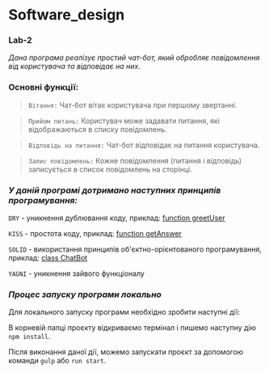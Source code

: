 # Software_design

### Lab-2

_Дана програма реалізує простий чат-бот, який обробляє повідомлення від користувача та відповідає на них._ 

### Основні функції:

> `Вітання:` Чат-бот вітає користувача при першому звертанні.

> `Прийом питань:` Користувач може задавати питання, які відображаються в списку повідомлень.

> `Відповідь на питання:` Чат-бот відповідає на питання користувача.

> `Запис повідомлень:` Кожне повідомлення (питання і відповідь) записується в список повідомлень на сторінці.

### _У даній програмі дотримано наступних принципів програмування:_

`DRY` - уникнення дублювання коду, приклад: [function greetUser](https://github.com/SurikovaOlha/Software_design/blob/70e9999015014b2df1230d3c67453f95a8fd094c/lab-2/src/js/index.js#L6)

`KISS` - простота коду, приклад: [function getAnswer](https://github.com/SurikovaOlha/Software_design/blob/70e9999015014b2df1230d3c67453f95a8fd094c/lab-2/src/js/index.js#L15)

`SOLID` - використання принципів об'єктно-орієнтованого програмування, приклад: [class ChatBot](https://github.com/SurikovaOlha/Software_design/blob/70e9999015014b2df1230d3c67453f95a8fd094c/lab-2/src/js/index.js#L20)

`YAGNI` - уникнення зайвого функціоналу

### _Процес запуску програми локально_

Для локального запуску програми необхідно зробити наступні дії:

В корневій папці проєкту відкриваємо термінал і пишемо наступну дію `npm install`.

Після виконання даної дії, можемо запускати проєкт за допомогою команди `gulp` або `run start`.
